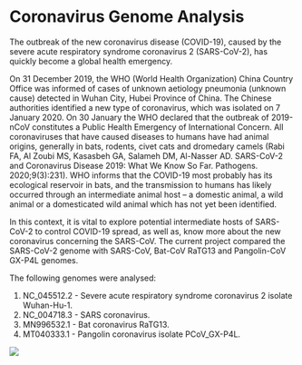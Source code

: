# Coronavirus Genome Analysis

The outbreak of the new coronavirus disease (COVID-19), caused by the severe acute respiratory syndrome coronavirus 2 (SARS-CoV-2), has quickly become a global health emergency.

On 31 December 2019, the WHO (World Health Organization) China Country Office was informed of cases of unknown aetiology pneumonia (unknown cause) detected in Wuhan City, Hubei Province of China.
The Chinese authorities identified a new type of coronavirus, which was isolated on 7 January 2020.
On 30 January the WHO declared that the outbreak of 2019-nCoV constitutes a Public Health Emergency of International Concern.
All coronaviruses that have caused diseases to humans have had animal origins, generally in bats, rodents, civet cats and dromedary camels (Rabi FA, Al Zoubi MS, Kasasbeh GA, Salameh DM, Al-Nasser AD. SARS-CoV-2 and Coronavirus Disease 2019: What We Know So Far. Pathogens. 2020;9(3):231). WHO informs that the COVID-19 most probably has its ecological reservoir in bats, and the transmission to humans has likely occurred through an intermediate animal host – a domestic animal, a wild animal or a domesticated wild animal which has not yet been identified.

In this context, it is vital to explore potential intermediate hosts of SARS-CoV-2 to control COVID-19 spread, as well as, know more about the new coronavirus concerning the SARS-CoV. The current project compared the SARS-CoV-2 genome with SARS-CoV, Bat-CoV RaTG13 and Pangolin-CoV GX-P4L genomes.

The following genomes were analysed:

1) NC_045512.2 - Severe acute respiratory syndrome coronavirus 2 isolate Wuhan-Hu-1.
2) NC_004718.3 - SARS coronavirus.
3) MN996532.1 - Bat coronavirus RaTG13.
4) MT040333.1 - Pangolin coronavirus isolate PCoV_GX-P4L.

![](https://bdetanico.github.io/Coronavirus_Genome_Analysis/Coronavirus_Genome_Analysis.gif)
